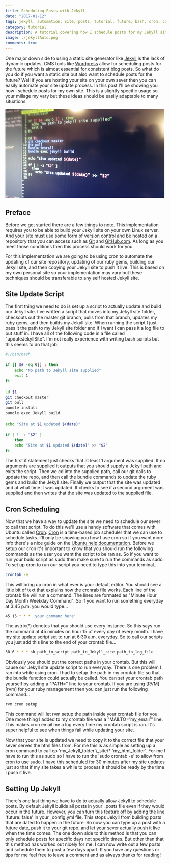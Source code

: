 ```yaml
---
title: Scheduling Posts with Jekyll
date: "2017-01-12"
tags: jekyll, automation, site, posts, tutorial, future, bash, cron, crontab, scripts, static, linux
category: tutorial
description: A tutorial covering how I schedule posts for my Jekyll site using cron and bash scripts.
image: ./jekyllAuto.png
comments: true
---
```


One major down side to using a static site generator like [Jekyll][jekyll] is the lack of dynamic updates. CMS tools like [Wordpress][wordpress] allow for scheduling posts for the future which is almost essential for consistent blog posts. So what do you do if you want a static site but also want to schedule posts for the future? Well if you are hosting your site on your own sever then you can easily automate your site update process. In this post I'll be showing you how I schedule posts for my own site. This is a slightly specific usage so your millage my vary but these ideas should be easily adaptable to many situations.

![Picture of bash script](jekyllAuto.png)

## Preface

Before we get started there are a few things to note. This implementation requires you to be able to build your Jekyll site on your own Linux server. And your site must use some form of version control and be hosted on a repository that you can access such as [Git][git] and [GitHub.com][github]. As long as you meet those conditions then this process should work for you.

For this implementation we are going to be using cron to automate the updating of our site repository, updating of our ruby gems, building our Jekyll site, and then copying your Jekyll site to push it live. This is based on my own personal site so your implementation may vary but these techniques should be transferable to any self hosted Jekyll site.

## Site Update Script

The first thing we need to do is set up a script to actually update and build our Jekyll site. I've written a script that moves into my Jekyll site folder, checkouts out the master git branch, pulls from that branch, updates my ruby gems, and then builds my Jekyll site. When running the script I just pass it the path to my Jekyll site folder and if I want I can pass it a log file to put stuff in. I have all of the following code in a file called "updateJekyllSite". I'm not really experience with writing bash scripts but this seems to do that job.

```bash
#!/bin/bash

if [[ $# -eq 0]] ; then
    echo "No path to Jekyll site supplied"
    exit 1
fi

cd $1
git checkout master
git pull
bundle install
bundle exec Jekyll build

echo "Site at $1 updated $(date)"

if [ ! -z "$2" ]
    then
    echo "Site at $1 updated $(date)" >> "$2"
fi

```

The first if statement just checks that at least 1 argument was supplied. If no arguments are supplied it outputs that you should supply a Jekyll path and exits the script. Then we cd into the supplied path, call our git calls to update the repo, and then call the bundle commands to update the ruby gems and build the Jekyll site. Finally we output that the site was updated and at what time it was updated. It checks to see if a second argument was supplied and then writes that the site was updated to the supplied file.

## Cron Scheduling

Now that we have a way to update the site we need to schedule our sever to call that script. To do this we'll use a handy software that comes with Ubuntu called [Cron][cron]. [Cron][cron] is a time-based job scheduler that we can use to schedule tasks. I'll only be showing you how I use cron so if you want more info there's a nice guide on the [Ubuntu help documentation][cronGuide]. Before we setup our cron it's important to know that you should run the following commands as the user you want the script to be ran as. So if you want to run your build script as sudo then make sure to run the commands as sudo. To set up cron to run our script you need to type this into your terminal...

```bash
crontab -e
```

This will bring up cron in what ever is your default editor. You should see a little bit of text that explains how the cronrab file works. Each line of the crontab file will run a command. The lines are formated as "Minute Hour Day Month Weekday Command". So if you want to run something everyday at 3:45 p.m. you would type...

```bash
45 15 * * * 'your command here'
```

The astrix(*) denotes that you should use every instance. So this says run the command at 45 minutes on hour 15 of every day of every month. I have my site update script set to run at 6:30 a.m. everyday. So to call our scripts you just add this line to the end of your crontab file...

```bash
30 6 * * * sh path_to_script path_to_Jekyll_site path_to_log_file
```

Obviously you should put the correct paths in your crontab. But this will cause our Jekyll site update script to run everyday. There is one problem I ran into while using cron. I had to setup the path in my crontab file so that the bundle function could actually be called. You can set your crontab path yourself by adding a "PATH=" line to your crontab. If you are using [RVM][rvm] for your ruby management then you can just run the following command...

```bash
rvm cron setup
```

This command will let rvm setup the path inside your crontab file for you. One more thing I added to my crontab file was a "MAILTO='my_email'" line. This makes cron email me a log every time my crontab script is ran. It's super helpful to see when things fail while updating your site.

Now that your site is updated we need to copy it to the correct file that your sever serves the html files from. For me this is as simple as setting up a cron command to call cp 'my_Jekyll_folder'/_site/* 'my_html_folder'. For me I have to run this as sudo so I have to run the 'sudo crontab -e' to allow from cron to use sudo. I have this scheduled for 30 minutes after my site updates just so that if my site takes a while to process it should be ready by the time I push it live.

## Setting Up Jekyll

There's one last thing we have to do to actually allow Jekyll to schedule posts. By default Jekyll builds all posts in your _posts file even if they would occur in the future. However, you can turn this feature off by adding the line 'future: false' in your _config.yml file. This stops Jekyll from building posts that are dated to happen in the future. So now you can type up a post with a future date, push it to your git repo, and let your sever actually push it live when the time comes. The one down side to this method is that you can only schedule posts for specific days not specific times. But other than that this method has worked out nicely for me. I can now write out a few posts and schedule them to post a few days apart. If you have any questions or tips for me feel free to leave a comment and as always thanks for reading!

[jekyll]: http://jekyllrb.com/
[wordpress]: https://wordpress.com/
[git]: https://git-scm.com/
[github]: https://github.com/
[cron]: https://www.wikiwand.com/en/Cron
[cronGuide]: https://help.ubuntu.com/community/CronHowto